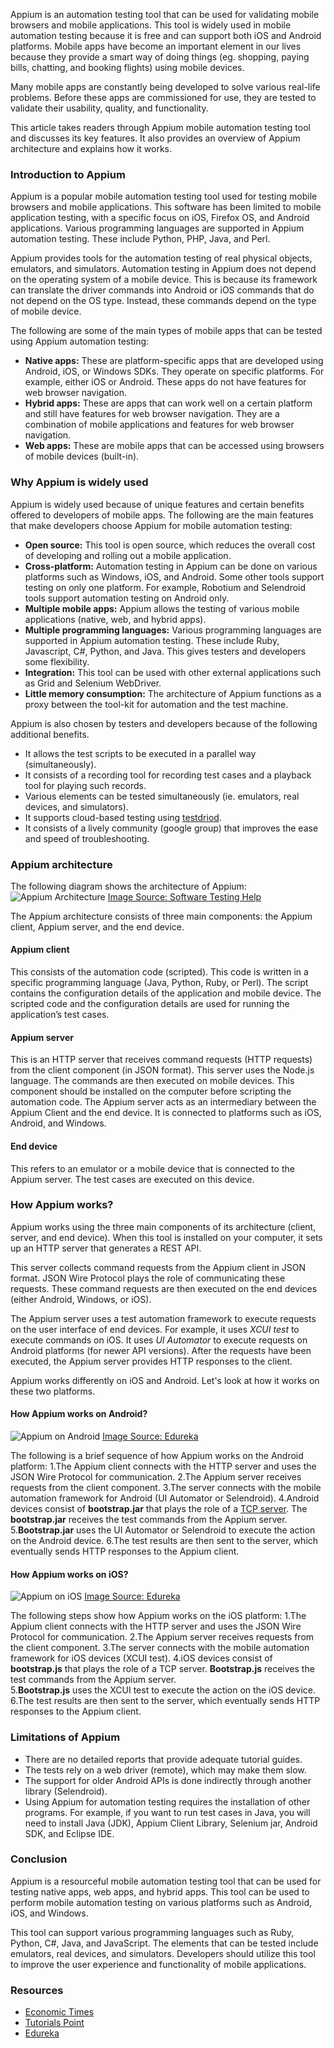 Appium is an automation testing tool that can be used for validating mobile browsers and mobile applications. This tool is widely used in mobile automation testing because it is free and can support both iOS and Android platforms. Mobile apps have become an important element in our lives because they provide a smart way of doing things (eg. shopping, paying bills, chatting, and booking flights) using mobile devices.

Many mobile apps are constantly being developed to solve various real-life problems. Before these apps are commissioned for use, they are tested to validate their usability, quality, and functionality.

This article takes readers through Appium mobile automation testing tool and discusses its key features. It also provides an overview of Appium architecture and explains how it works.

### Introduction to Appium
Appium is a popular mobile automation testing tool used for testing mobile browsers and mobile applications. This software has been limited to mobile application testing, with a specific focus on iOS, Firefox OS, and Android applications. Various programming languages are supported in Appium automation testing. These include Python, PHP, Java, and Perl.

Appium provides tools for the automation testing of real physical objects, emulators, and simulators. Automation testing in Appium does not depend on the operating system of a mobile device. This is because its framework can translate the driver commands into Android or iOS commands that do not depend on the OS type. Instead, these commands depend on the type of mobile device.

The following are some of the main types of mobile apps that can be tested using Appium automation testing:

- **Native apps:** These are platform-specific apps that are developed using Android, iOS, or Windows SDKs. They operate on specific platforms. For example, either iOS or Android. These apps do not have features for web browser navigation.
- **Hybrid apps:** These are apps that can work well on a certain platform and still have features for web browser navigation. They are a combination of mobile applications and features for web browser navigation.
- **Web apps:** These are mobile apps that can be accessed using browsers of mobile devices (built-in).

### Why Appium is widely used
Appium is widely used because of unique features and certain benefits offered to developers of mobile apps. The following are the main features that make developers choose Appium for mobile automation testing:

- **Open source:** This tool is open source, which reduces the overall cost of developing and rolling out a mobile application.
- **Cross-platform:** Automation testing in Appium can be done on various platforms such as Windows, iOS, and Android. Some other tools support testing on only one platform. For example, Robotium and Selendroid tools support automation testing on Android only.
- **Multiple mobile apps:** Appium allows the testing of various mobile applications (native, web, and hybrid apps).
- **Multiple programming languages:** Various programming languages are supported in Appium automation testing. These include Ruby, Javascript, C#, Python, and Java. This gives testers and developers some flexibility.
- **Integration:** This tool can be used with other external applications such as Grid and Selenium WebDriver.
- **Little memory consumption:** The architecture of Appium functions as a proxy between the tool-kit for automation and the test machine.
  
Appium is also chosen by testers and developers because of the following additional benefits.

- It allows the test scripts to be executed in a parallel way (simultaneously).
- It consists of a recording tool for recording test cases and a playback tool for playing such records.
- Various elements can be tested simultaneously (ie. emulators, real devices, and simulators).
- It supports cloud-based testing using [testdriod](https://en.wikipedia.org/wiki/Testdroid).
- It consists of a lively community (google group) that improves the ease and speed of troubleshooting.
  
### Appium architecture
The following diagram shows the architecture of Appium:
![Appium Architecture](/engineering-education/articles/mobile-automation-testing-with-appium/appium-architecture.jpg)
[Image Source: Software Testing Help](https://www.softwaretestinghelp.com/what-is-appium/)

The Appium architecture consists of three main components: the Appium client, Appium server, and the end device.

#### Appium client
This consists of the automation code (scripted). This code is written in a specific programming language (Java, Python, Ruby, or Perl). The script contains the configuration details of the application and mobile device. The scripted code and the configuration details are used for running the application’s test cases.

#### Appium server
This is an HTTP server that receives command requests (HTTP requests) from the client component (in JSON format). This server uses the Node.js language. The commands are then executed on mobile devices. This component should be installed on the computer before scripting the automation code. The Appium server acts as an intermediary between the Appium Client and the end device. It is connected to platforms such as iOS, Android, and Windows.

#### End device
This refers to an emulator or a mobile device that is connected to the Appium server. The test cases are executed on this device.

### How Appium works?
Appium works using the three main components of its architecture (client, server, and end device). When this tool is installed on your computer, it sets up an HTTP server that generates a REST API.

This server collects command requests from the Appium client in JSON format. JSON Wire Protocol plays the role of communicating these requests. These command requests are then executed on the end devices (either Android, Windows, or iOS).

The Appium server uses a test automation framework to execute requests on the user interface of end devices. For example, it uses *XCUI test* to execute commands on iOS. It uses *UI Automator* to execute requests on Android platforms (for newer API versions). After the requests have been executed, the Appium server provides HTTP responses to the client.

Appium works differently on iOS and Android. Let's look at how it works on these two platforms.

#### How Appium works on Android?
![Appium on Android](/engineering-education/articles/mobile-automation-testing-with-appium/appium-on-android.png)
[Image Source: Edureka](https://www.edureka.co/blog/content/ver.1556540029/uploads/2019/05/Appium-on-Android-Appium-Architecture-edureka-4.png)

The following is a brief sequence of how Appium works on the Android platform:
1.The Appium client connects with the HTTP server and uses the JSON Wire Protocol for communication.
2.The Appium server receives requests from the client component.
3.The server connects with the mobile automation framework for Android (UI Automator or Selendroid).
4.Android devices consist of **bootstrap.jar** that plays the role of a [TCP server](https://en.wikipedia.org/wiki/Transmission_Control_Protocol). The **bootstrap.jar** receives the test commands from the Appium server.  
5.**Bootstrap.jar** uses the UI Automator or Selendroid to execute the action on the Android device.
6.The test results are then sent to the server, which eventually sends HTTP responses to the Appium client.

#### How Appium works on iOS?
![Appium on iOS](/engineering-education/articles/mobile-automation-testing-with-appium/appium-on-ios.png)
[Image Source: Edureka](https://www.edureka.co/blog/content/ver.1556540029/uploads/2019/05/Appium-on-iOS-Appium-Architecture-edureka-4.png)

The following steps show how Appium works on the iOS platform:
1.The Appium client connects with the HTTP server and uses the JSON Wire Protocol for communication.
2.The Appium server receives requests from the client component.
3.The server connects with the mobile automation framework for iOS devices (XCUI test).
4.iOS devices consist of **bootstrap.js** that plays the role of a TCP server. **Bootstrap.js** receives the test commands from the Appium server.  
5.**Bootstrap.js** uses the XCUI test to execute the action on the iOS device.
6.The test results are then sent to the server, which eventually sends HTTP responses to the Appium client.

### Limitations of Appium
- There are no detailed reports that provide adequate tutorial guides.
- The tests rely on a web driver (remote), which may make them slow.
- The support for older Android APIs is done indirectly through another library (Selendroid).
- Using Appium for automation testing requires the installation of other programs. For example, if you want to run test cases in Java, you will need to install Java (JDK), Appium Client Library, Selenium jar, Android SDK, and Eclipse IDE.

### Conclusion
Appium is a resourceful mobile automation testing tool that can be used for testing native apps, web apps, and hybrid apps. This tool can be used to perform mobile automation testing on various platforms such as Android, iOS, and Windows.

This tool can support various programming languages such as Ruby, Python, C#, Java, and JavaScript. The elements that can be tested include emulators, real devices, and simulators. Developers should utilize this tool to improve the user experience and functionality of mobile applications.

### Resources
- [Economic Times](https://economictimes.indiatimes.com/definition/mobile-automation)
- [Tutorials Point](https://www.tutorialspoint.com/mobile_testing/mobile_testing_overview.htm)
- [Edureka](https://www.edureka.co/blog/what-is-appium/)